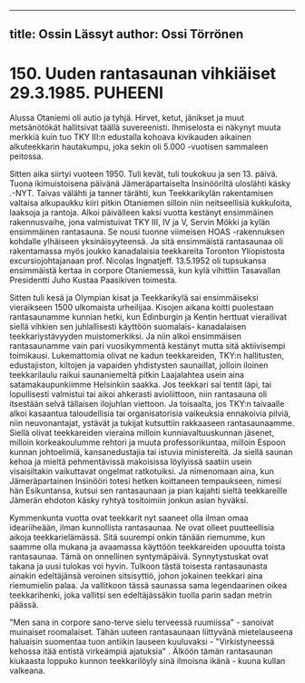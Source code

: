 
---
title: Ossin Lässyt
author: Ossi Törrönen
---

    
# 150. Uuden rantasaunan vihkiäiset 29.3.1985. PUHEENI 
Alussa Otaniemi oli autio ja tyhjä. Hirvet, ketut, jänikset ja muut metsänötökät hallitsivat täällä 
suvereenisti. Ihmiselosta ei näkynyt muuta merkkiä kuin tuo TKY III:n edustalla kohoava kivikauden 
aikainen alkuteekkarin hautakumpu, joka sekin oli 5.000 -vuotisen sammaleen peitossa. 

Sitten aika siirtyi vuoteen 1950. Tuli kevät, tuli toukokuu ja sen 13. päivä. Tuona ikimuistoisena päivänä 
Jämeräpartaiselta Insinööriltä uloslähti käsky .-NYT. Taivas välähti ja tanner tärähti, kun Teekkarikylän 
rakentamisen valtaisa alkupaukku kiiri pitkin Otaniemen silloin niin neitseellisiä kukkuloita, laaksoja ja 
rantoja. Alkoi päivälleen kaksi vuotta kestänyt ensimmäinen rakennusvaihe, jona valmistuivat TKY III, IV 
ja V, Servin Mökki ja kylän ensimmäinen rantasauna. Se nousi tuonne viimeisen HOAS -rakennuksen 
kohdalle ylhäiseen yksinäisyyteensä. Ja sitä ensimmäistä rantasaunaa oli rakentamassa myös joukko 
kanadalaisia teekkareita Toronton Yliopistosta excursiojohtajanaan prof. Nicolas Ingnatjeff. 13.5.1952 oli 
tupsukansa ensimmäistä kertaa in corpore Otaniemessä, kun kylä vihittiin Tasavallan Presidentti Juho 
Kustaa Paasikiven toimesta. 

Sitten tuli kesä ja Olympian kisat ja Teekkarikylä sai ensimmäiseksi vieraikseen 1500 ulkomaista 
urheilijaa. Kisojen aikana koitti puolestaan rantasaunamme kunnian hetki, kun Edinburgin ja Kentin 
herttuat vierailivat siellä vihkien sen juhlallisesti käyttöön suomalais- kanadalaisen teekkariystävyyden 
muistomerkiksi.  Ja niin alkoi ensimmäisen rantasaunamme vain pari vuosikymmentä kestänyt mutta sitä 
aktiivisempi toimikausi. Lukemattomia olivat ne kadun teekkareiden, TKY:n hallitusten, edustajiston, 
kiltojen ja vapaiden yhdistysten saunaillat, jolloin iloinen teekkarilaulu raikui saunaniemeltä pitkin 
Laajalahtea usein aina satamakaupunkiimme Helsinkiin saakka. Jos teekkari sai tentit läpi, tai lopullisesti 
valmistui tai aikoi ahkerasti avioliittoon, niin rantasauna oli itsestään selvä tällaisen ilojuhlan viettoon. 
Ja toisaalta, jos TKY:n taivaalle alkoi kasaantua taloudellisia tai organisatorisia vaikeuksia ennakoivia 
pilviä, niin neuvonantajat, ystävät ja tukijat kutsuttiin rakkaaseen rantasaunaamme. Siellä olivat 
teekkareiden vieraina milloin kunniavaltuuskunnan jäsenet, milloin korkeakoulumme rehtori ja muuta 
professorikuntaa, milloin Espoon kunnan johtoelimiä, kansanedustajia tai istuvia ministereitä. Ja siellä 
saunan kehoa ja mieltä pehmentävissä makoisissa löylyissä saatiin usein visaisiltakin vaikuttavat ongelmat 
ratkotuiksi. Ja nimenomaan aina, kun Jämeräpartainen Insinööri totesi hetken koittaneen tempaukseen, 
nimesi hän Esikuntansa, kutsui sen rantasaunaan ja pian kajahti sieltä teekkareille Jämerän ehdoton käsky 
ryhtyä tositoimiin jonkun asian hyväksi.

Kymmenkunta vuotta ovat teekkarit nyt saaneet olla ilman omaa ideariiheään, ilman kunnollista 
rantasaunaa. Ne ovat olleet puutteellisia aikoja teekkarielämässä.  Sitä suurempi onkin tänään riemumme, 
kun saamme olla mukana ja avaamassa käyttöön teekkareiden upouutta toista rantasaunaa. Tämä on 
onnellinen syntymäpäivä. Synnytystuskat ovat takana ja uusi tulokas voi hyvin.  Tulkoon tästä toisesta 
rantasaunasta ainakin edeltäjänsä veroinen sitsisyttiö, johon jokainen teekkari aina riemumielin palaa. Ja 
vallitkoon tässä saunassa sama legendaarinen oikea teekkarihenki, joka vallitsi sen edeltäjässäkin tuolla 
parin sadan metrin päässä. 

"Men sana in corpore sano-terve sielu terveessä ruumiissa" - sanoivat muinaiset roomalaiset. Tähän uuteen 
rantasaunaan liittyvänä mietelauseena haluaisin suomentaa tuon antiikin lauseen kuuluvaksi - 
"Virkistyneessä kehossa itää entistä virkeämpiä ajatuksia" .  Älköön tämän rantasaunan kiukaasta loppuko 
kunnon teekkarilöyly sinä ilmoisna ikänä - kuuna kullan valkeana. 


